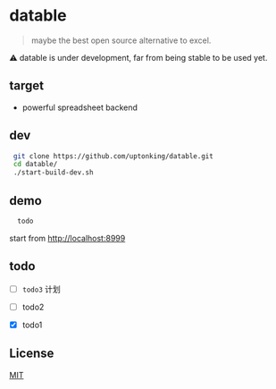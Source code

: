 # datable  
>maybe the best open source alternative to excel.  

 :warning:  datable is under development, far from being stable to be used yet. 

## target

- powerful spreadsheet backend

## dev 
```sh
 git clone https://github.com/uptonking/datable.git
 cd datable/
 ./start-build-dev.sh
```

## demo
```sh
  todo
```

start from [http://localhost:8999](http://localhost:8999)

## todo

- [ ] `todo3` 计划  
- [ ] todo2

- [x] todo1

## License

[MIT](http://opensource.org/licenses/MIT)




